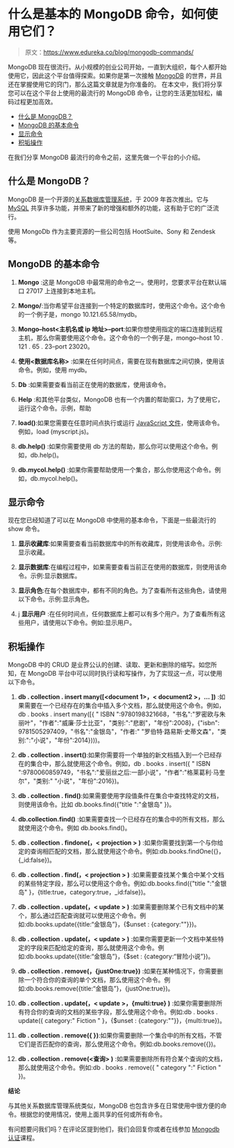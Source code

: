 # 什么是基本的 MongoDB 命令，如何使用它们？

> 原文：<https://www.edureka.co/blog/mongodb-commands/>

MongoDB 现在很流行。从小规模的创业公司开始，一直到大组织，每个人都开始使用它，因此这个平台值得探索。如果你是第一次接触 [MongoDB](https://www.edureka.co/blog/sql-vs-nosql-db/#What%20is%20MongoDB?) 的世界，并且还在掌握使用它的窍门，那么这篇文章就是为你准备的。 在本文中，我们将分享您可以在这个平台上使用的最流行的 MongoDB 命令，让您的生活更加轻松，编码过程更加高效。

*   [什么是 MongoDB？](#whatismongodb)
*   [MongoDB 的基本命令](#basiccommands)
*   [显示命令](#showcommands)
*   [积垢操作](#crud)

在我们分享 MongoDB 最流行的命令之前，这里先做一个平台的小介绍。

## **什么是 MongoDB？**

MongoDB 是一个开源的[关系数据库管理系统](https://www.edureka.co/blog/what-is-dbms#typesofdbms)，于 2009 年首次推出。它与 [MySQL](https://www.edureka.co/blog/what-is-mysql/) 共享许多功能，并带来了新的增强和额外的功能，这有助于它的广泛流行。

使用 MongoDb 作为主要资源的一些公司包括 HootSuite、Sony 和 Zendesk 等。

## **MongoDB 的基本命令**

1.  **Mongo** :这是 MongoDB 中最常用的命令之一。使用时，您要求平台在默认端口 27017 上连接到本地主机。

2.  **Mongo<host>/<database>**:当你希望平台连接到一个特定的数据库时，使用这个命令。这个命令的一个例子是，mongo 10.121.65.58/mydb。

3.  **Mongo–host<主机名或 ip 地址>–port<port no>**:如果你想使用指定的端口连接到远程主机，那么你需要使用这个命令。这个命令的一个例子是，mongo–host 10 . 121 . 65 . 23–port 23020。

4.  **使用<数据库名称>** :如果在任何时间点，需要在现有数据库之间切换，使用该命令。例如，使用 mydb。

5.  **Db** :如果需要查看当前正在使用的数据库，使用该命令。

6.  **Help** :和其他平台类似，MongoDB 也有一个内置的帮助窗口，为了使用它，运行这个命令。示例，帮助

7.  **load(<filename>)**:如果您需要在任意时间点执行或运行 [JavaScript 文件](https://www.edureka.co/blog/javascript-tutorial/)，使用该命令。例如，load (myscript.js)。

8.  **db.help()** :如果你需要使用 db 方法的帮助，那么你可以使用这个命令。例如，db.help()。

9.  **db.mycol.help()** :如果你需要帮助使用一个集合，那么你使用这个命令。例如，db.mycol.help()。

## **显示命令**

现在您已经知道了可以在 MongoDB 中使用的基本命令，下面是一些最流行的 show 命令。

1.  **显示收藏库**:如果需要查看当前数据库中的所有收藏库，则使用该命令。示例:显示收藏。

2.  **显示数据库**:在编程过程中，如果需要查看当前正在使用的数据库，则使用该命令。示例:显示数据库。

3.  **显示角色**:在每个数据库中，都有不同的角色。为了查看所有这些角色，请使用以下命令。示例:显示角色。

4.  j **显示用户** :在任何时间点，任何数据库上都可以有多个用户。为了查看所有这些用户，请使用以下命令。例如:显示用户。

## **积垢操作**

MongoDB 中的 CRUD 是业界公认的创建、读取、更新和删除的缩写。如您所知，在 MongoDB 平台中可以同时执行读和写操作，为了实现这一点，可以使用以下命令。

1.  **db . collection . insert many([<document 1>，< document2 >，… ])** :如果需要在一个已经存在的集合中插入多个文档，那么就使用这个命令。例如，db . books . insert many([{ " ISBN ":9780198321668，"书名":"罗密欧与朱丽叶"，"作者":"威廉·莎士比亚"，"类别:":"悲剧"，"年份":2008}，{"isbn": 9781505297409，"书名":"金银岛"，"作者:" "罗伯特·路易斯·史蒂文森"，"类别:":"小说"，"年份":2014})))。

2.  **db . collection . insert(<document>)**:如果你需要将一个单独的新文档插入到一个已经存在的集合中，那么就使用这个命令。例如，db . books . insert({ " ISBN ":9780060859749，"书名":"爱丽丝之后:一部小说"，"作者":"格莱葛利·马奎尔"，"类别:" "小说"，"年份":2016})。

3.  **db . collection . find(<query>)**:如果需要使用字段值条件在集合中查找特定的文档，则使用该命令。比如 db.books.find({"title ":"金银岛" })。

4.  **db.collection.find()** :如果需要查找一个已经存在的集合中的所有文档，那么就使用这个命令。例如 db.books.find()。

5.  **db . collection . findone(<query>，< projection > )** :如果你需要找到第一个与你给定的查询相匹配的文档，那么就使用这个命令。例如:db.books.findOne({}，{_id:false})。

6.  **db . collection . find(<query>，< projection > )** :如果需要查找某个集合中某个文档的某些特定字段，那么可以使用这个命令。例如:db.books.find({"title ":"金银岛" }，{title:true，category:true，_id:false})。

7.  **db . collection . update(<query>，< update > )** :如果需要删除某个已有文档中的某个，那么通过匹配查询就可以使用这个命令。例如:db.books.update({title:“金银岛”}，{$unset : {category:""}})。

8.  **db . collection . update(<query>，< update > )** :如果你需要更新一个文档中某些特定的字段来匹配给定的查询，那么就使用这个命令。例如:db.books.update({title:“金银岛”}，{$set : {category:“冒险小说”})。

9.  **db . collection . remove(<query>，{justOne:true})** :如果在某种情况下，你需要删除一个符合你的查询的单个文档，那么使用这个命令。例如:db.books.remove({title:“金银岛”}，{justOne:true})。

10.  **db . collection . update(<query>，< update >，{multi:true} )** :如果你需要删除所有符合你的查询的文档的某些字段，那么使用这个命令。例如:db . books . update({ category:" Fiction " }，{$unset : {category:""}}，{multi:true})。

11.  **db . collection . remove({ })**:如果你需要删除一个集合中的所有文档，不管它们是否匹配你的查询，那么使用这个命令。例如:db.books.remove({})。

12.  **db . collection . remove(<查询> )** :如果需要删除所有符合某个查询的文档，那么就使用这个命令。例如:db . books . remove({ " category ":" Fiction " })。

**结论**

与其他关系数据库管理系统类似，MongoDB 也包含许多在日常使用中很方便的命令。根据您的使用情况，使用上面共享的任何或所有命令。

有问题要问我们吗？在评论区提到他们，我们会回复你或者在线参加 [Mongodb 认证](https://www.edureka.co/mongodb-certification-training)课程。
